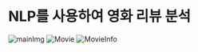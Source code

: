 # NLP를 사용하여 영화 리뷰 분석
![mainImg](https://user-images.githubusercontent.com/63443366/147104961-993c8d4b-f1b5-4e12-9001-68d3c143a283.png)
![Movie](https://user-images.githubusercontent.com/63443366/148227364-366c4680-82d7-4162-b20e-236d8e68b8c5.png)
![MovieInfo](https://user-images.githubusercontent.com/63443366/148227424-3dccd475-c70a-4bfe-a7a9-1575cc722acb.png)
